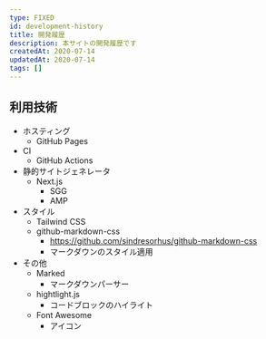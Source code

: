 ```yaml
---
type: FIXED
id: development-history
title: 開発履歴
description: 本サイトの開発履歴です
createdAt: 2020-07-14
updatedAt: 2020-07-14
tags: []
---
```


## 利用技術

- ホスティング
  - GitHub Pages
- CI
  - GitHub Actions
- 静的サイトジェネレータ
  - Next.js
    - SGG
    - AMP
- スタイル
  - Tailwind CSS
  - github-markdown-css
    - https://github.com/sindresorhus/github-markdown-css
    - マークダウンのスタイル適用
- その他
  - Marked
    - マークダウンパーサー
  - hightlight.js
    - コードブロックのハイライト
  - Font Awesome
    - アイコン
